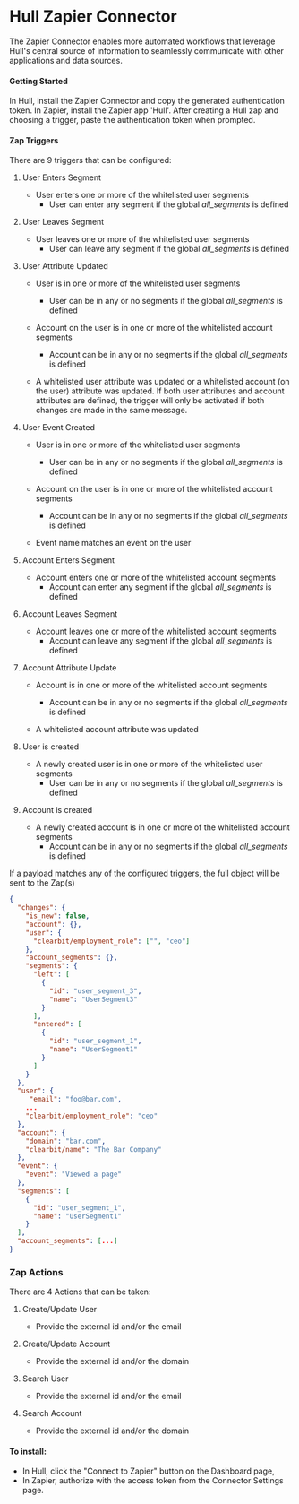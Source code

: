 # Hull Zapier Connector

The Zapier Connector enables more automated workflows that leverage Hull's central source of information to seamlessly 
communicate with other applications and data sources.

#### Getting Started
In Hull, install the Zapier Connector and copy the generated authentication token. In Zapier, 
install the Zapier app 'Hull'. After creating a Hull zap and choosing a trigger, paste the authentication
token when prompted.

#### Zap Triggers

There are 9 triggers that can be configured:

 1. User Enters Segment
    
    - User enters one or more of the whitelisted user segments
      - User can enter any segment if the global _all_segments_ is defined

 2. User Leaves Segment
    
    - User leaves one or more of the whitelisted user segments
      - User can leave any segment if the global _all_segments_ is defined
    
 3. User Attribute Updated
    
    - User is in one or more of the whitelisted user segments
      - User can be in any or no segments if the global _all_segments_ is defined

    - Account on the user is in one or more of the whitelisted account segments
      - Account can be in any or no segments if the global _all_segments_ is defined
      
    - A whitelisted user attribute was updated or a whitelisted account (on the user) 
    attribute was updated. If both user attributes and account attributes are defined,
    the trigger will only be activated if both changes are made in the same message.
   
 4. User Event Created
     
    - User is in one or more of the whitelisted user segments
      - User can be in any or no segments if the global _all_segments_ is defined
      
    - Account on the user is in one or more of the whitelisted account segments
      - Account can be in any or no segments if the global _all_segments_ is defined
      
    - Event name matches an event on the user

 5. Account Enters Segment
      
    - Account enters one or more of the whitelisted account segments
      - Account can enter any segment if the global _all_segments_ is defined
      
 6. Account Leaves Segment
    
    - Account leaves one or more of the whitelisted account segments
      - Account can leave any segment if the global _all_segments_ is defined

 7. Account Attribute Update
      
    - Account is in one or more of the whitelisted account segments
      - Account can be in any or no segments if the global _all_segments_ is defined
      
    - A whitelisted account attribute was updated

 8. User is created
      
    - A newly created user is in one or more of the whitelisted user segments
      - User can be in any or no segments if the global _all_segments_ is defined

 9. Account is created
      
    - A newly created account is in one or more of the whitelisted account segments
      - Account can be in any or no segments if the global _all_segments_ is defined
      
If a payload matches any of the configured triggers, the full object will be sent to the Zap(s)

```json
{
  "changes": {
    "is_new": false,
    "account": {},
    "user": {
      "clearbit/employment_role": ["", "ceo"]
    },
    "account_segments": {},
    "segments": {
      "left": [
        {
          "id": "user_segment_3",
          "name": "UserSegment3"
        }
      ],
      "entered": [
        {
          "id": "user_segment_1",
          "name": "UserSegment1"
        }
      ]
    }
  },
  "user": {
     "email": "foo@bar.com",
    ...
    "clearbit/employment_role": "ceo"
  },
  "account": {
    "domain": "bar.com",
    "clearbit/name": "The Bar Company"
  },
  "event": {
    "event": "Viewed a page"
  },
  "segments": [
    {
      "id": "user_segment_1",
      "name": "UserSegment1"
    }
  ],
  "account_segments": [...]
}
```

### Zap Actions

There are 4 Actions that can be taken:

1. Create/Update User
   
   - Provide the external id and/or the email

2. Create/Update Account
   
   - Provide the external id and/or the domain
   
3. Search User
   
   - Provide the external id and/or the email

4. Search Account
   
   - Provide the external id and/or the domain

####  To install:

- In Hull, click the "Connect to Zapier" button on the Dashboard page,
- In Zapier, authorize with the access token from the Connector Settings page.
